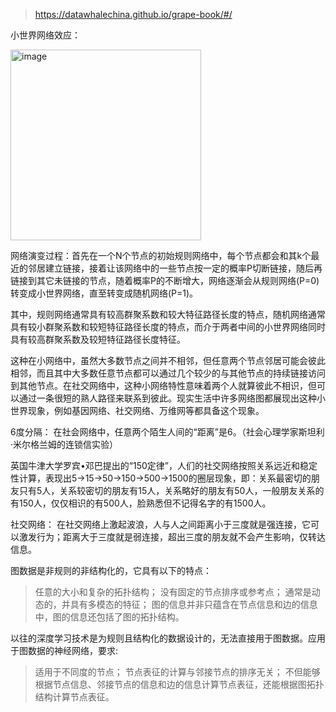 
> https://datawhalechina.github.io/grape-book/#/

小世界网络效应：

<img width="305" alt="image" src="https://github.com/superkong001/learning_in_datawhale/assets/37318654/39d5db1a-9389-48ae-bac6-7120e4ba5e70">

网络演变过程：首先在一个N个节点的初始规则网络中，每个节点都会和其k个最近的邻居建立链接，接着让该网络中的一些节点按一定的概率P切断链接，随后再链接到其它未链接的节点，随着概率P的不断增大，网络逐渐会从规则网络(P=0)转变成小世界网络，直至转变成随机网络(P=1)。

其中，规则网络通常具有较高群聚系数和较大特征路径长度的特点，随机网络通常具有较小群聚系数和较短特征路径长度的特点，而介于两者中间的小世界网络同时具有较高群聚系数及较短特征路径长度特征。

这种在小网络中，虽然大多数节点之间并不相邻，但任意两个节点邻居可能会彼此相邻，而且其中大多数任意节点都可以通过几个较少的与其他节点的持续链接访问到其他节点。在社交网络中，这种小网络特性意味着两个人就算彼此不相识，但可以通过一条很短的熟人路径来联系到彼此。现实生活中许多网络图都展现出这种小世界现象，例如基因网络、社交网络、万维网等都具备这个现象。

6度分隔：
在社会网络中，任意两个陌生人间的“距离”是6。（社会心理学家斯坦利·米尔格兰姆的连锁信实验）

英国牛津大学罗宾•邓巴提出的“150定律”，人们的社交网络按照关系远近和稳定性计算，表现出5->15->50->150->500->1500的圈层现象，即：关系最密切的朋友只有5人，关系较密切的朋友有15人，关系略好的朋友有50人，一般朋友关系的有150人，仅仅相识的有500人，脸熟悉但不记得名字的有1500人。

社交网络：
在社交网络上激起波浪，人与人之间距离小于三度就是强连接，它可以激发行为；距离大于三度就是弱连接，超出三度的朋友就不会产生影响，仅转达信息。

图数据是非规则的非结构化的，它具有以下的特点：
> 任意的大小和复杂的拓扑结构；
> 没有固定的节点排序或参考点；
> 通常是动态的，并具有多模态的特征；
> 图的信息并非只蕴含在节点信息和边的信息中，图的信息还包括了图的拓扑结构。

以往的深度学习技术是为规则且结构化的数据设计的，无法直接用于图数据。应用于图数据的神经网络，要求:
> 适用于不同度的节点；
> 节点表征的计算与邻接节点的排序无关；
> 不但能够根据节点信息、邻接节点的信息和边的信息计算节点表征，还能根据图拓扑结构计算节点表征。


